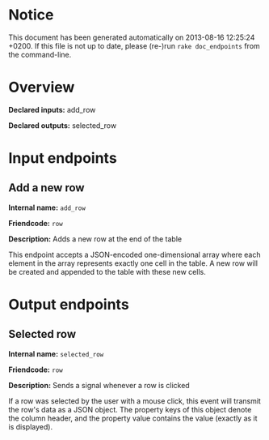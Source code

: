 # Notice

This document has been generated automatically on 2013-08-16 12:25:24 +0200. If this file is not up to date, please (re-)run `rake doc_endpoints` from the command-line.

# Overview

**Declared inputs:** add_row

**Declared outputs:** selected_row

# Input endpoints

## Add a new row

**Internal name:** `add_row`

**Friendcode:** `row`

**Description:** Adds a new row at the end of the table

This endpoint accepts a JSON-encoded one-dimensional array where each element in the array represents exactly one cell in the table. A new row will be created and appended to the table with these new cells.

# Output endpoints

## Selected row

**Internal name:** `selected_row`

**Friendcode:** `row`

**Description:** Sends a signal whenever a row is clicked

If a row was selected by the user with a mouse click, this event will transmit the row's data as a JSON object. The property keys of this object denote the column header, and the property value contains the value (exactly as it is displayed).

